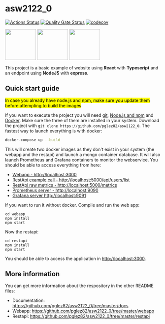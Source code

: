 # asw2122_0

[![Actions Status](https://github.com/cidinene/asw2122_0/workflows/CI%20for%20ASW2122/badge.svg)](https://github.com/cidinene/asw2122_0/actions)
[![Quality Gate Status](https://sonarcloud.io/api/project_badges/measure?project=pglez82_asw2122_0&metric=alert_status)](https://sonarcloud.io/summary/new_code?id=pglez82_asw2122_0)
[![codecov](https://codecov.io/gh/pglez82/asw2122_0/branch/master/graph/badge.svg?token=VN4XG9NTRO)](https://codecov.io/gh/pglez82/asw2122_0)

<p float="left">
<img src="https://blog.wildix.com/wp-content/uploads/2020/06/react-logo.jpg" height="100">
<img src="https://miro.medium.com/max/1200/0*RbmfNyhuBb8G3LWh.png" height="100">
<img src="https://miro.medium.com/max/365/1*Jr3NFSKTfQWRUyjblBSKeg.png" height="100">
</p>


This project is a basic example of website using **React** with **Typescript** and an endpoint using **NodeJS** with **express**.

## Quick start guide
<mark>In case you already have node.js and npm, make sure you update them before attempting to build the images</mark>

If you want to execute the project you will need [git](https://git-scm.com/downloads), [Node.js and npm](https://www.npmjs.com/get-npm) and [Docker](https://docs.docker.com/get-docker/). Make sure the three of them are installed in your system. Download the project with `git clone https://github.com/pglez82/asw2122_0`. The fastest way to launch everything is with docker:
```bash
docker-compose up --build
```
This will create two docker images as they don't exist in your system (the webapp and the restapi) and launch a mongo container database. It will also launch Prometheus and Grafana containers to monitor the webservice. You should be able to access everything from here:
 - [Webapp - http://localhost:3000](http://localhost:3000)
 - [RestApi example call - http://localhost:5000/api/users/list](http://localhost:5000/api/users/list)
 - [RestApi raw metrics - http://localhost:5000/metrics](http://localhost:5000/metrics)
 - [Prometheus server - http://localhost:9090](http://localhost:9090)
 - [Grafana server http://localhost:9091](http://localhost:9091)
 
If you want to run it without docker. Compile and run the web app:
```shell
cd webapp
npm install
npm start
```
Now the restapi:
```shell
cd restapi
npm install
npm start
```
You should be able to access the application in [http://localhost:3000](http://localhost:3000).

## More information
You can get more information about the respository in the other README files:
- Documentation: https://github.com/pglez82/asw2122_0/tree/master/docs
- Webapp: https://github.com/pglez82/asw2122_0/tree/master/webapp
- Restapi: https://github.com/pglez82/asw2122_0/tree/master/restapi
